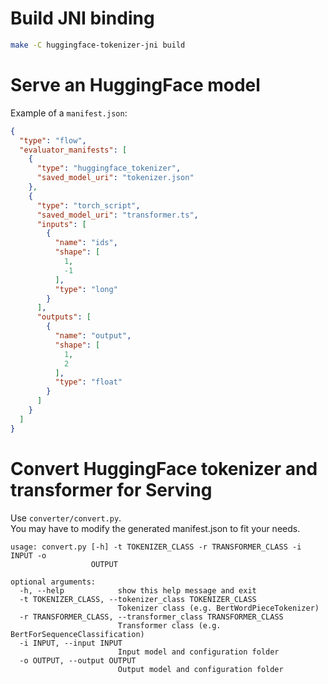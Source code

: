 # Build JNI binding

```bash
make -C huggingface-tokenizer-jni build
```

# Serve an HuggingFace model

Example of a `manifest.json`:
```json
{
  "type": "flow",
  "evaluator_manifests": [
    {
      "type": "huggingface_tokenizer",
      "saved_model_uri": "tokenizer.json"
    },
    {
      "type": "torch_script",
      "saved_model_uri": "transformer.ts",
      "inputs": [
        {
          "name": "ids",
          "shape": [
            1,
            -1
          ],
          "type": "long"
        }
      ],
      "outputs": [
        {
          "name": "output",
          "shape": [
            1,
            2
          ],
          "type": "float"
        }
      ]
    }
  ]
}
```

# Convert HuggingFace tokenizer and transformer for Serving

Use `converter/convert.py`.  
You may have to modify the generated manifest.json to fit your needs.

```
usage: convert.py [-h] -t TOKENIZER_CLASS -r TRANSFORMER_CLASS -i INPUT -o
                  OUTPUT

optional arguments:
  -h, --help            show this help message and exit
  -t TOKENIZER_CLASS, --tokenizer_class TOKENIZER_CLASS
                        Tokenizer class (e.g. BertWordPieceTokenizer)
  -r TRANSFORMER_CLASS, --transformer_class TRANSFORMER_CLASS
                        Transformer class (e.g. BertForSequenceClassification)
  -i INPUT, --input INPUT
                        Input model and configuration folder
  -o OUTPUT, --output OUTPUT
                        Output model and configuration folder
```
